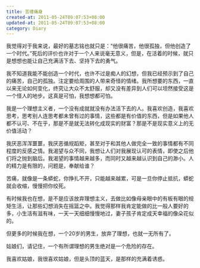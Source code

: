 ```yaml
---
title: 苦缠痛身
created-at: 2011-05-24T09:07:53+08:00
updated-at: 2011-05-24T09:07:53+08:00
category: Diary
---
```


我觉得对于我来说，最好的墓志铭也就只是：“他很痛苦，他很孤独，但他创造了一个时代。”死后的评价也许对于一个人来说毫无意义，但是，在活着的时候，就只是想想也能让自己充满活下去、坚持下去的勇气。

我不知道我能不能创造一个时代，也许不过是痴人的幻想，但我已经预示到了自己的痛苦，自己的孤独。注定要给周围的人带来奇怪的情绪。我所想要的东西，一直以来无论如何变化，终究让大众不太舒服，却又没有差异到人们可以坦然接受这是一个怪人的地步。这真是可怕，我想想都可怕。

我是一个理想主义者，一个没有成就就没有办法活下去的人。我喜欢创造，我喜欢思考，思考别人连思考都未曾有过的事情，这些都是有价值的东西，但是如果他人都不认可、不在乎，那是不是就无法转化成现实的财富？那是不是现实意义上的无价值活动？

我厌恶浑浑噩噩，我厌恶循规蹈矩，甚至对于和其他人做完全一致的事情都有不同程度的反感之情。我渴望与众不同，我想让人们对我展现认可的表情，即使之后他们将之抛到脑后。我渴望的事情越来越多，而同时又越来越认识到自己的渺小。人的精力是有限的，问题是，奉献给谁？

苦痛，就像是一条蟒蛇，你挣扎不开，只能越来越累，可是一旦你停止抵抗，蟒蛇就会收缩，慢慢把你绞死。

有时候我也在想，是不是应该放弃理想主义，去做比如像母亲眼中的有板有眼的规矩生活，让那些幻想消失在摇篮之中。我觉得那样我肯定能做的比一般人要好的多，小生活有滋有味，一天一天细细慢慢地过，妻子孩子肯定成天幸福的像朵花似的。

但更多的时候我在想，一个20岁的男生，放弃了理想，也就一无所有了。

姑娘们，请记住，一个有所谓理想的男生绝对是一个危险的存在。

我喜欢姑娘，我很喜欢姑娘，但是头顶的蓝天，是那样的充满着诱惑。
